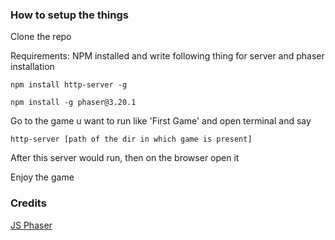 ### How to setup the things

Clone the repo

Requirements: NPM installed and write following thing for server and phaser installation

`npm install http-server -g`

`npm install -g phaser@3.20.1`

Go to the game u want to run like 'First Game' and open terminal and say

`http-server [path of the dir in which game is present]`

After this server would run, then on the browser open it

Enjoy the game

### Credits

[JS Phaser](https://phaser.io/phaser3/)
